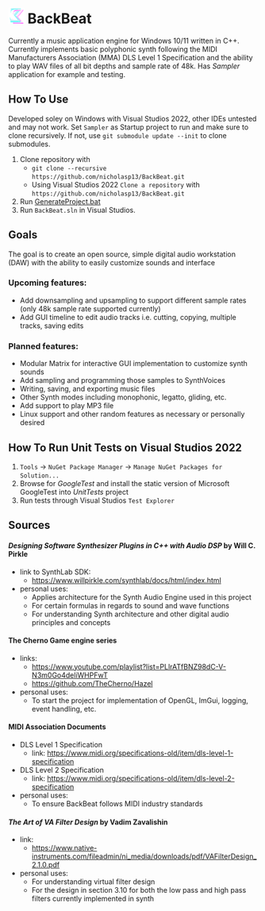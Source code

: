 # ![BackBeat](BackBeat/assets/logos/BackbeatLogo_NoFilter_32x32.png?raw=true "BackBeat")  BackBeat

Currently a music application engine for Windows 10/11 written in C++.
Currently implements basic polyphonic synth following the MIDI Manufacturers Association (MMA) DLS Level 1 Specification and the ability to play WAV files
of all bit depths and sample rate of 48k. Has _Sampler_ application for example and testing.

## How To Use
Developed soley on Windows with Visual Studios 2022, other IDEs untested and may not work. Set `Sampler` as Startup project to run and make sure to clone recursively. If not, use `git submodule update --init` to clone submodules.
1. Clone repository with
	- `git clone --recursive https://github.com/nicholasp13/BackBeat.git`
 	- Using Visual Studios 2022 `Clone a repository` with `https://github.com/nicholasp13/BackBeat.git`
2. Run [GenerateProject.bat](https://github.com/nicholasp13/BackBeat/blob/main/GenerateProject.bat)
3. Run `BackBeat.sln` in Visual Studios.

## Goals
The goal is to create an open source, simple digital audio workstation (DAW) with the ability to easily customize sounds and interface
### Upcoming features:
- Add downsampling and upsampling to support different sample rates (only 48k sample rate supported currently)
- Add GUI timeline to edit audio tracks i.e. cutting, copying, multiple tracks, saving edits
### Planned features:
- Modular Matrix for interactive GUI implementation to customize synth sounds
- Add sampling and programming those samples to SynthVoices
- Writing, saving, and exporting music files
- Other Synth modes including monophonic, legatto, gliding, etc.
- Add support to play MP3 file
- Linux support and other random features as necessary or personally desired

## How To Run Unit Tests on Visual Studios 2022
1. `Tools` -> `NuGet Package Manager` -> `Manage NuGet Packages for Solution...`
2. Browse for _GoogleTest_ and install the static version of Microsoft GoogleTest into _UnitTests_ project
3. Run tests through Visual Studios `Test Explorer`
  
## Sources
#### _Designing Software Synthesizer Plugins in C++ with Audio DSP_ by Will C. Pirkle
- link to SynthLab SDK:
  	* https://www.willpirkle.com/synthlab/docs/html/index.html
 - personal uses:
 	* Applies architecture for the Synth Audio Engine used in this project
	* For certain formulas in regards to sound and wave functions
 	* For understanding Synth architecture and other digital audio principles and concepts	 	 	
#### The Cherno Game engine series
- links: 
	* https://www.youtube.com/playlist?list=PLlrATfBNZ98dC-V-N3m0Go4deliWHPFwT
	* https://github.com/TheCherno/Hazel
- personal uses:
	* To start the project for implementation of OpenGL, ImGui, logging, event handling, etc. 
#### MIDI Association Documents
- DLS Level 1 Specification
  	* link: https://www.midi.org/specifications-old/item/dls-level-1-specification
- DLS Level 2 Specification
  	* link: https://www.midi.org/specifications-old/item/dls-level-2-specification
- personal uses:
  	* To ensure BackBeat follows MIDI industry standards
#### _The Art of VA Filter Design_ by Vadim Zavalishin
- link:
  	* https://www.native-instruments.com/fileadmin/ni_media/downloads/pdf/VAFilterDesign_2.1.0.pdf
- personal uses:
  	* For understanding virtual filter design
  	* For the design in section 3.10 for both the low pass and high pass filters currently implemented in synth
